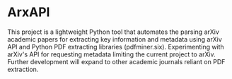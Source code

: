 # ArxAPI
This project is a lightweight Python tool that automates the parsing arXiv academic papers for extracting key information and metadata using arXiv API and Python PDF extracting libraries (pdfminer.six). Experimenting with arXiv's API for requesting metadata limiting the current project to arXiv. Further development will expand to other academic journals reliant on PDF extraction. 
